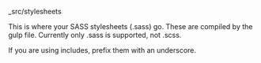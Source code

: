 _src/stylesheets

This is where your SASS stylesheets (.sass) go. These are compiled by the gulp file. Currently only .sass is supported, not .scss.

If you are using includes, prefix them with an underscore.